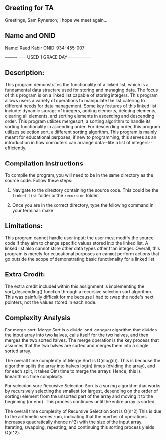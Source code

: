 ## Greeting for TA 
Greetings, Sam Rynerson; I hope we meet again... 

## Name and ONID

Name: Raed Kabir
ONID: 934-455-007

-----------USED 1 GRACE DAY------------

## Description:

This program demonstrates the functionality of a linked list, which is a fundamental data structure used for storing and managing data. The focus of this program is on a linked list capable of storing integers. This program allows users a variety of operations to manipulate the list,catering to different needs for data management. Some key features of this linked list include: dynamic storage of integers, adding elements, deleting elements, clearing all elements, and sorting elements in ascending and descending order. This program utilizes mergesort, a sorting algorithm to handle its sorting functionality in ascending order. For descending order, this program utilizes selection sort, a different sorting algorithm. This program is mainly meant for educational purposes; if new to programming, this serves as an introduction in how computers can arrange data--like a list of integers--efficiently.

## Compilation Instructions

To compile the program, you will need to be in the same directory as the source code. Follow these steps:

1. Navigate to the directory containing the source code. This could be the `linked_list` folder or the `recursion` folder.

2. Once you are in the correct directory, type the following command in your terminal: make

## Limitations:

This program cannot handle user input; the user must modify the source code if they aim to change specific values stored into the 
linked list. A linked list also cannot store other data types other than integer. Overall, this program is merely for educational 
purposes an cannot perform actions that go outside the scope of demonstrating basic functionality for a linked list.

## Extra Credit:

The extra credit included within this assignment is implementing the sort_descending() function through a recursive selection sort 
algorithm. This was painfully difficult for me because I had to swap the node's next pointers, not the values stored in each node.

## Complexity Analysis 

For merge sort:
  Merge Sort is a divide-and-conquer algorithm that divides the input array into two halves, calls itself for the two halves, and then merges the two sorted halves. The merge operation is the key process that assumes that the two halves are sorted and merges them into a single 
sorted array.

  The overall time complexity of Merge Sort is O(nlog(n)). This is because the algorithm splits the array into halves log(n) 
times (dividing the array), and for each split, it takes O(n) time to merge the arrays. Hence, this is linearithmic time complexity.

For selection sort:
  Recursive Selection Sort is a sorting algorithm that works by recursively selecting the smallest (or largest, depending on the order of sorting) element from the unsorted part of the array and moving it to the beginning (or end). This process continues until the entire array is sorted.

The overall time complexity of Recursive Selection Sort is O(n^2) This is due to the arithmetic series sum, indicating that the number of operations increases quadratically (hence n^2) with the size of the input array. Iterating, swapping, repeating, and continuing this sorting process yields
O(n^2). 









